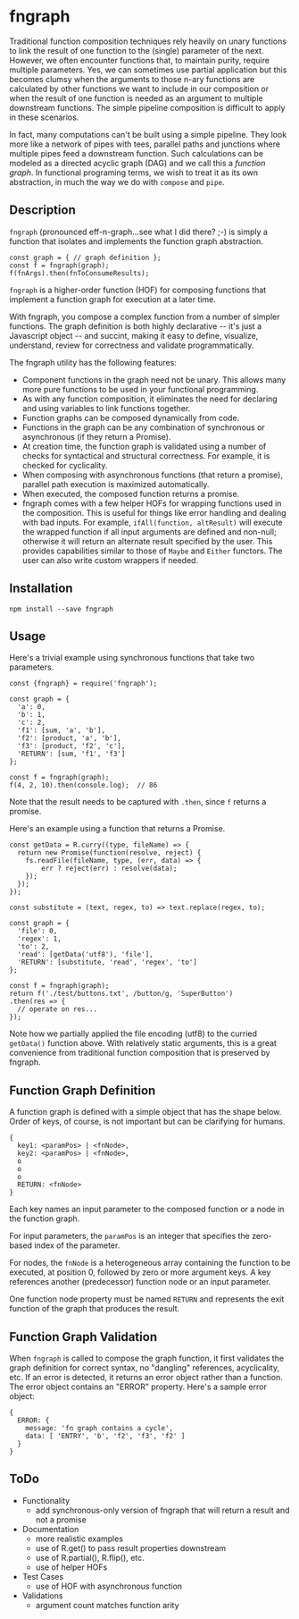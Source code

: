 # fngraph

Traditional function composition techniques rely heavily on unary functions to link the result of one function to the (single) parameter of the next. However, we often encounter functions that, to maintain purity, require multiple parameters. Yes,
we can sometimes use partial application but this becomes clumsy when the arguments to those n-ary functions are calculated by other functions we want to include in our composition or when the result of one function is needed as an argument to multiple downstream functions. The simple pipeline composition is difficult to apply in these scenarios.

In fact, many computations can't be built using a simple pipeline. They look more like a network of pipes with tees, parallel paths and junctions where multiple pipes feed a downstream function. Such calculations can be modeled as a directed acyclic graph (DAG) and we call this a *function graph*. In functional programing terms, we wish to treat it as its own abstraction, in much the way we do with `compose` and `pipe`.

## Description

`fngraph` (pronounced eff-n-graph...see what I did there? ;-) is simply a function that isolates and implements the function graph abstraction.

```
const graph = { // graph definition };
const f = fngraph(graph);
f(fnArgs).then(fnToConsumeResults);
```

`fngraph` is a higher-order function (HOF) for composing functions that implement a function graph for execution at a later time.

With fngraph, you compose a complex function from a number of simpler functions. The graph definition is both highly declarative -- it's just a Javascript object -- and succint, making it easy to define, visualize, understand, review for correctness and validate programmatically.

The fngraph utility has the following features:
- Component functions in the graph need not be unary. This allows many more pure functions to be used in your functional programming.
- As with any function composition, it eliminates the need for declaring and using variables to link functions together.
- Function graphs can be composed dynamically from code.
- Functions in the graph can be any combination of synchronous or asynchronous (if they return a Promise).
- At creation time, the function graph is validated using a number of checks for syntactical and structural correctness. For example, it is checked for cyclicality.
- When composing with asynchronous functions (that return a promise), parallel path execution is maximized automatically.
- When executed, the composed function returns a promise.
- fngraph comes with a few helper HOFs for wrapping functions used in the composition. This is useful for things like error handling and dealing with bad inputs. For example, `ifAll(function, altResult)` will execute the wrapped function if all input arguments are defined and non-null; otherwise it will return an alternate result specified by the user. This provides capabilities similar to those of `Maybe` and `Either` functors. The user can also write custom wrappers if needed.

## Installation

    npm install --save fngraph

## Usage

Here's a trivial example using synchronous functions that take two parameters.

```
const {fngraph} = require('fngraph');

const graph = {
  'a': 0,
  'b': 1,
  'c': 2,
  'f1': [sum, 'a', 'b'],
  'f2': [product, 'a', 'b'],
  'f3': [product, 'f2', 'c'],
  'RETURN': [sum, 'f1', 'f3']
};

const f = fngraph(graph);
f(4, 2, 10).then(console.log);  // 86
```

Note that the result needs to be captured with `.then`, since `f` returns a promise.

Here's an example using a function that returns a Promise.

```
const getData = R.curry((type, fileName) => {
  return new Promise(function(resolve, reject) {
    fs.readFile(fileName, type, (err, data) => {
        err ? reject(err) : resolve(data);
    });
  });
});

const substitute = (text, regex, to) => text.replace(regex, to);

const graph = {
  'file': 0,
  'regex': 1,
  'to': 2,
  'read': [getData('utf8'), 'file'],
  'RETURN': [substitute, 'read', 'regex', 'to']
};

const f = fngraph(graph);
return f('./test/buttons.txt', /button/g, 'SuperButton')
.then(res => {
  // operate on res...
});
```

Note how we partially applied the file encoding (utf8) to the curried `getData()` function above. With relatively static arguments, this is a great convenience from traditional function composition that is preserved by fngraph.

## Function Graph Definition
A function graph is defined with a simple object that has the shape below. Order of keys, of course, is not important but can be clarifying for humans.
```
{
  key1: <paramPos> | <fnNode>,
  key2: <paramPos> | <fnNode>,
  o
  o
  o
  RETURN: <fnNode>
}
```
Each key names an input parameter to the composed function or a node in the function graph.

For input parameters, the `paramPos` is an integer that specifies the zero-based index of the parameter.

For nodes, the `fnNode` is a heterogeneous array containing the function to be executed, at position 0, followed by zero or more argument keys. A key references another (predecessor) function node or an input parameter.

One function node property must be named `RETURN` and represents the exit function of the graph that produces the result.

## Function Graph Validation
When `fngraph` is called to compose the graph function, it first validates the graph definition for correct syntax, no "dangling" references, acyclicality, etc. If an error is detected, it returns an error object rather than a function. The error object contains an "ERROR" property. Here's a sample error object:
```
{
  ERROR: {
    message: 'fn graph contains a cycle',
    data: [ 'ENTRY', 'b', 'f2', 'f3', 'f2' ] 
  }
}
```

## ToDo

- Functionality
  - add synchronous-only version of fngraph that will return a result and not a promise
- Documentation
  - more realistic examples
  - use of R.get() to pass result properties downstream
  - use of R.partial(), R.flip(), etc.
  - use of helper HOFs
- Test Cases
  - use of HOF with asynchronous function
- Validations
  - argument count matches function arity

